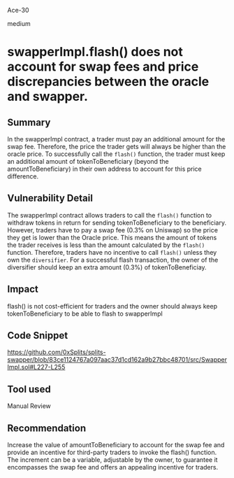 Ace-30

medium

# swapperImpl.flash() does not account for swap fees and price discrepancies between the oracle and swapper.

## Summary
In the swapperImpl contract, a trader must pay an additional amount for the swap fee. Therefore, the price the trader gets will always be higher than the oracle price.
To successfully call the `flash()` function, the trader must keep an additional amount of tokenToBeneficiary (beyond the amountToBeneficiary) in their own address to account for this price difference.

## Vulnerability Detail
The swapperImpl contract allows traders to call the `flash()` function to withdraw tokens in return for sending tokenToBeneficiary to the beneficiary.
However, traders have to pay a swap fee (0.3% on Uniswap) so the price they get is lower than the Oracle price. 
This means the amount of tokens the trader receives is less than the amount calculated by the `flash()` function. 
Therefore, traders have no incentive to call `flash()` unless they own the `diversifier`. 
For a successful flash transaction, the owner of the diversifier should keep an extra amount (0.3%) of tokenToBeneficiay.


## Impact
flash() is not cost-efficient for traders and the owner should always keep tokenToBeneficiary to be able to flash to swapperImpl

## Code Snippet
https://github.com/0xSplits/splits-swapper/blob/83ce1124767a097aac37d1cd162a9b27bbc48701/src/SwapperImpl.sol#L227-L255

## Tool used

Manual Review

## Recommendation
Increase the value of amountToBeneficiary to account for the swap fee and provide an incentive for third-party traders to invoke the flash() function. The increment can be a variable, adjustable by the owner, to guarantee it encompasses the swap fee and offers an appealing incentive for traders.
